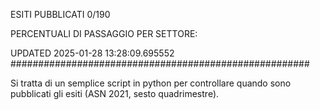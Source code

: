 ESITI PUBBLICATI 0/190 

PERCENTUALI DI PASSAGGIO PER SETTORE:

UPDATED 2025-01-28 13:28:09.695552
###################################################### 

Si tratta di un semplice script in python per controllare quando sono pubblicati gli esiti (ASN 2021, sesto quadrimestre).

